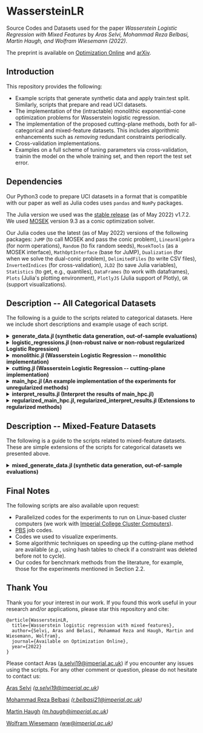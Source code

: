 # WassersteinLR
Source Codes and Datasets used for the paper _Wasserstein Logistic Regression with Mixed Features_ by _Aras Selvi, Mohammad Reza Belbasi, Martin Haugh, and Wolfram Wiesemann (2022)_.

The preprint is available on [Optimization Online](http://www.optimization-online.org/) and [arXiv](https://arxiv.org/). 

## Introduction
This repository provides the following:
- Example scripts that generate synthetic data and apply train:test split. Similarly, scripts that prepare and read UCI datasets.
- The implementation of the (intractable) monolithic exponential-cone optimization problems for Wasserstein logistic regression.
- The implementation of the proposed cutting-plane methods, both for all-categorical and mixed-feature datasets. This includes algorithmic enhancements such as *removing* redundant constraints periodically.
- Cross-validation implementations.
- Examples on a full scheme of tuning parameters via cross-validation, trainin the model on the whole training set, and then report the test set error.

## Dependencies
Our Python3 code to prepare UCI datasets in a format that is compatible with our paper as well as Julia codes uses `pandas` and `NumPy` packages.

The Julia version we used was the [stable release](https://julialang.org/downloads/#current_stable_release) (as of May 2022) v1.7.2. We used [MOSEK](https://www.mosek.com/downloads/) version 9.3 as a conic optimization solver. 

Our Julia codes use the latest (as of May 2022) versions of the following packages: `JuMP` (to call MOSEK and pass the conic problem), `LinearAlgebra` (for norm operations), `Random` (to fix random seeds), `MosekTools` (as a MOSEK interface), `MathOptInterface` (base for JuMP), `Dualization` (for when we solve the dual-conic problem), `DelimitedFiles` (to write CSV files), `InvertedIndices` (for cross-validation), `JLD2` (to save Julia variables), `Statistics` (to get, e.g., quantiles), `DataFrames` (to work with dataframes), `Plots` (Julia's plotting environment), `PlotlyJS` (Julia support of Plotly), `GR` (support visualizations). 

## Description -- All Categorical Datasets
The following is a guide to the scripts related to categorical datasets. Here we include short descriptions and example usage of each script.

<details>
  <summary> <b> generate_data.jl (synthetic data generation, out-of-sample evaluations) </b> </summary>
  
  Calling `generate_dataset(N, n)` returns a training set with `N` rows and `n` binary features, and a test set with `100N` rows and `n` binary features. To construct this data, we first construct a 'true' unit coefficient vector (*i.e.*, true betas and the intercept) at random. Then, we generate the $\pm 1$ predictors at random, and for each instance, we are finding the probability of that instance belonging to label $+1$. The label is then sampled via a Bernuolli distribution according to this probability.
  
  The function `train_test_split(X_raw,y_raw, split)` splits the given dataset `X_raw, y_raw` via a 80\%:20\% train:test ratio. The input `split` is an integer between $1$ and $20$ as in the paper we are randomly splitting UCI datasets $20$ times, and this number drives the random seed.
  
  For a given hypothesis --`beta` (coefficients) and `beta0` (intercept)-- calling `misclassification(X_test, y_test, beta, beta0)` returns the number of misclassified instances on the test set `X_test, y_test` using the hypothesis.
  
</details>

<details>
  <summary> <b> logistic_regressions.jl (non-robust naive or non-robust regularized Logistic Regression) </b> </summary>
  
  For a given training set `X, y`, calling `logistic_regression(X,y, groups; regular = 0, lambda = 0)` returns an optimized `JuMP` model for logistic regression trained on this set. To see the decisions, we call `model_summarize(model)`. Here, `groups` gives us the groups of binary variables that correspond to original categorical features. For example, if we have 4 predictors, we can have `groups = [1:1, 2:2, 3:3, 4:4]`, which means all binary variables are corresponding to original features, whereas `groups = [1:1, 2:4]` means the first binary variable corresponds to an original feature whereas second, third and fourth variables are the dummy variables for an original feature with three possible categories. Moreover, `regular = 0` calls the naive logistic regression, `regular = 1` calls the LASSO-regularized logistic regression, and `regular = 2` calls the Ridge-regularized logistic regression. In case where `regularized` is not zero, one should specify the regularization penalty parameter `lambda`. 
  
</details>

<details>
  <summary> <b> monolithic.jl (Wasserstein Logistic Regression -- monolithic implementation) </b> </summary>
  
  For a given training set `X, y`, as well as the list of dummies for each original feature `groups`, calling `monolithic_wasserstein(X, y, groups, epsilon; regular = 0, pen = 0, dual_conic = 0, metric = 0, p = 1, kappa = 1, restriction =0)` solves the Wasserstein DRO formulation of logistic regression. Here, the input `epsilon` is the radius of the Wasserstein ball. The input parameter `regular` is to set the regularization (0: no regularization, 1: LASSO, 2: Ridge) and in case of regularization the penalty parameter is given via `pen`. The input `dual_conic`, if set to 1, solves the dual exponential conic problem instead of the primal problem. The ground metric is decided by `metric`, and in our paper we always use `metric = 1` which corresponds to the feature-label metric, however, `metric = 0` is a coarse metric that returns $1$ if two instances are identical and $0$ otherwise. In case `metric= 1` is chosen as in our paper, the parameter `p` sets the $p$-norm to take for the dsitance $||x - x'||$ and `kappa` sets the $\kappa$-variable used in our distance metric to weigh the label mismatch.
  
</details>

<details>
  <summary> <b> cutting.jl (Wasserstein Logistic Regression -- cutting-plane implementation) </b> </summary>
  
  The function `cutting_wasserstein_updated` solves the Wasserstein DRO formulation of logistic regression via the cutting-plane method we propose. Needless to say, the output will be the same with the monolithic solution in `monolithic.jl`, though the solution is faster as demonstrated in Figure 2 of our paper. The input of this function is idential with those of `monolithic_wasserstein` in the file `monolithic.jl`. However, the output has an additional value, named `iteration`, standing for number of iterations the cutting-plane algorithm took before termination, as well as `solver_times` that returns the time MOSEK took to solve each sub-problem. 
    
</details>

<details>
  <summary> <b> main_hpc.jl (An example implementation of the experiments for unregularized methods) </b> </summary>
  
  The script that is called from the high performance computers for parallelized runs for *unregularized* non-robust logistic regression and *unregularized* Wasserstein logistic regression. There is a single function named `hpc(job_nr)` that takes a job number in, figures out the parameter setting we would like to run (*e.g.*, second UCI dataset, Wasserstein DRO, $\epsilon = 0.1$, $p=1$, $\kappa = 1$, third train:test split, etc.), and saves the relevant results via `jldsave` command of `JLD2` package. The so-called "relevant results" include 5-fold CV errors of the specific parameter setting, the optimal beta values over the whole training set (to be taken **if** decided from the validation steps), number of cutting-plane iterations it took over the whole training set, test-set error corresponding to the trained model (again, only to be reported **after** validating a model via cross validation). The set of `job_nr` to give, for example, for the first dataset, are $1-440$, and the second dataset are $441-880$, etc. The explanations can be seen as comments in this script.
    
</details>


<details>
  <summary> <b> interpret_results.jl (Interpret the results of main_hpc.jl) </b> </summary>
  
  At line 17, specifying `d_to_take` value corresponds to which UCI dataset to interpret. Running the script will return, for example, median errors of each method under 20 train:test split for that dataset (includes model selection via cross-validation).
    
</details>

<details>
  <summary> <b> regularized_main_hpc.jl, regularized_interpret_results.jl (Extensions to regularized methods) </b> </summary>
  
  Analogous to main_hpc.jl and interpret_results.jl, respectively, however, extended to regularization. For example, instead of cross-validating the Wasserstein DRO Logistic Regression model for each $\epsilon$, we cross-validate for each pair of $\epsilon$ (Wasserstein ball radius) and $\lambda$ (LASSO penalty).
   
</details>

## Description -- Mixed-Feature Datasets
The following is a guide to the scripts related to mixed-feature datasets. These are simple extensions of the scripts for categorical datasets we presented above.

<details>
  <summary> <b> mixed_generate_data.jl (synthetic data generation, out-of-sample evaluations) </b> </summary>
  
  Analogous to `generate_data.jl`. The only extension is the existence of continuous features. The function `mixed_generate_dataset(N, n, n_cont)` as opposed to `generate_dataset(N, n)`, has an additional input `n_cont`, standing for number of continuous feature. Similarly, `mixed_misclassification(X_cont_test, X_test, y_test, beta_cont_opt, beta_opt, beta0_opt)` takes additional inputs `X_cont_test` (a matrix standing for the continuous-features of the test indices), and `beta_cont_opt` (beta coefficients corresponding to the continuous variables). A row of `X_test` and `X_cont_test` correspond to the same instance, however, we collect the binary and continuous variables via separate matrices for the ease of implementation (especially for the cutting-plane method, since the distance calculations of continuous and binary variables differ).

</details>


## Final Notes
The following scripts are also available upon request:
- Parallelized codes for the experiments to run on Linux-based cluster computers (we work with [Imperial College Cluster Computers](https://www.imperial.ac.uk/computational-methods/hpc/)).
- [PBS](https://en.wikipedia.org/wiki/Portable_Batch_System) job codes.
- Codes we used to visualize experiments.
- Some algorithmic techniques on speeding up the cutting-plane method are available (*e.g.*, using hash tables to check if a constraint was deleted before not to cycle).
- Our codes for benchmark methods from the literature, for example, those for the experiments mentioned in Section 2.2.

## Thank You
Thank you for your interest in our work. If you found this work useful in your research and/or applications, please star this repository and cite:
```
@article{WassersteinLR,
  title={Wasserstein logistic regression with mixed features},
  author={Selvi, Aras and Belasi, Mohammad Reza and Haugh, Martin and Wiesemann, Wolfram},
  journal={Available on Optimization Online},
  year={2022}
}
```
Please contact Aras (a.selvi19@imperial.ac.uk) if you encounter any issues using the scripts. For any other comment or question, please do not hesitate to contact us:

[Aras Selvi](https://www.imperial.ac.uk/people/a.selvi19) _(a.selvi19@imperial.ac.uk)_

[Mohammad Reza Belbasi](https://uk.linkedin.com/in/mohammad-reza-belbasi-5267a512a) _(r.belbasi21@imperial.ac.uk)_

[Martin Haugh](https://martin-haugh.github.io/) _(m.haugh@imperial.ac.uk)_

[Wolfram Wiesemann](http://wp.doc.ic.ac.uk/wwiesema/) _(ww@imperial.ac.uk)_
